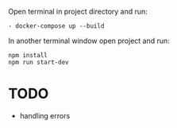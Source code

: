 


Open terminal in project directory and run:

```
- docker-compose up --build

```

In another terminal window open project and run:

```
npm install
npm run start-dev

```

# TODO
- handling errors
